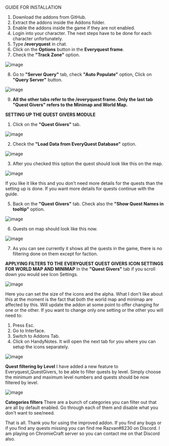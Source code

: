 GUIDE FOR INSTALLATION

1. Download the addons from GitHub.
2. Extract the addons inside the Addons folder.
3. Enable the addons inside the game if they are not enabled.
4. Login into your character. The next steps have to be done for each character unfortunately.
5. Type **/everyquest** in chat.
6. Click on the **Options** button in the **Everyquest frame**.
7. Check the **"Track Zone"** option.

 ![image](https://user-images.githubusercontent.com/86041526/166222545-1e7c804a-dd82-4993-a7c7-4dd33c1f1730.png)

8. Go to **"Server Query"** tab, check **"Auto Populate"** option, Click on **"Query Server"** button.

![image](https://user-images.githubusercontent.com/86041526/166222708-674a7ad1-d7cf-4ac4-8a72-ebf896a64509.png)

9. **All the other tabs refer to the /everyquest frame. Only the last tab "Quest Givers" refers to the Minimap and World Map.**

**SETTING UP THE QUEST GIVERS MODULE**
1. Click on the **"Quest Givers"** tab.

![image](https://user-images.githubusercontent.com/86041526/166223415-690c8016-0fe9-48a7-a156-32050f0947bc.png)


2. Check the **"Load Data from EveryQuest Database"** option.

![image](https://user-images.githubusercontent.com/86041526/166223480-c0b48287-c2f4-4f8a-8db7-96145022fe4d.png)

3. After you checked this option the quest should look like this on the map.

![image](https://user-images.githubusercontent.com/86041526/166223584-29ca82ea-5515-4f91-8634-3426ef7d80c0.png)

If you like it like this and you don't need more details for the quests than the setting up is done. If you want more details for quests continue with the guide.

5. Back on the **"Quest Givers"** tab. Check also the **"Show Quest Names in tooltip"** option.

![image](https://user-images.githubusercontent.com/86041526/166223938-d80a335d-c8eb-4253-809a-101ffcbb1b5b.png)

6. Quests on map should look like this now.

![image](https://user-images.githubusercontent.com/86041526/166224041-38d80150-bbf2-46e5-86ea-880dd8499a6a.png)

7. As you can see currently it shows all the quests in the game, there is no filtering done on them except for faction.


**APPLYING FILTERS TO THE EVERYQUEST QUEST GIVERS**
**ICON SETTINGS FOR WORLD MAP AND MINIMAP**
In the **"Quest Givers"** tab if you scroll down you would see Icon Settings.

![image](https://user-images.githubusercontent.com/86041526/166224437-ec0d7393-cf65-4822-99a9-a9e6df34c7a3.png)

Here you can set the size of the icons and the alpha.
What I don't like about this at the moment is the fact that both the world map and minimap are affected by this.
Will update the addon at some point to offer changing for one or the other.
If you want to change only one setting or the other you will need to:
1. Press Esc.
2. Go to Interface.
3. Switch to Addons Tab.
4. Click on HandyNotes. It will open the next tab for you where you can setup the icons separately.

![image](https://user-images.githubusercontent.com/86041526/166224702-5ca62fe0-5d10-4f06-822c-031b42210570.png)

**Quest filtering by Level**
I have added a new feature to Everyquest_QuestGivers, to be able to filter quests by level.
Simply choose the minimum and maximum level numbers and quests should be now filtered by level.

![image](https://user-images.githubusercontent.com/86041526/166225367-9dd10273-da00-4fe1-94f1-c7004c17ffd2.png)

**Categories filters**
There are a bunch of categories you can filter out that are all by default enabled.
Go through each of them and disable what you don't want to see/need.

That is all. Thank you for using the improved addon. If you find any bugs or if you find any quests missing you can find me Razvan#8230 on Discord.
I am playing on ChromieCraft server so you can contact me on that Discord also.





